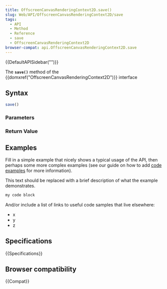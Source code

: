 ```yaml
---
title: OffscreenCanvasRenderingContext2D.save()
slug: Web/API/OffscreenCanvasRenderingContext2D/save
tags:
  - API
  - Method
  - Reference
  - save
  - OffscreenCanvasRenderingContext2D
browser-compat: api.OffscreenCanvasRenderingContext2D.save
---
```

{{DefaultAPISidebar("")}}

The **`save()`** method of the {{domxref("OffscreenCanvasRenderingContext2D")}} interface 

## Syntax

```js
save()
```

### Parameters



### Return Value



## Examples

Fill in a simple example that nicely shows a typical usage of the API, then perhaps some more complex examples (see our guide on how to add [code examples](/en-US/docs/MDN/Contribute/Structures/Code_examples) for more information).

This text should be replaced with a brief description of what the example demonstrates.

```js
my code block
```

And/or include a list of links to useful code samples that live elsewhere:

*   x
*   y
*   z

## Specifications

{{Specifications}}

## Browser compatibility

{{Compat}}

